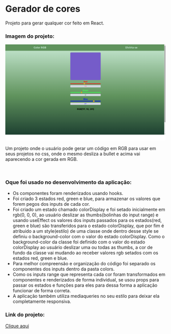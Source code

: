 # Gerador de cores
Projeto para gerar qualquer cor feito em React.
<h3>Imagem do projeto:</h3>
<img src="https://github.com/sian19/color-picker/blob/master/src/assets/img.png">
<p>Um projeto onde o usuário pode gerar um código em RGB para usar em seus projetos no css, onde o mesmo desliza a bullet e acima vai aparecendo a cor gerada em RGB.</p>
<br/>
<h3>Oque foi usado no desenvolvimento da aplicação:</h3>
<ul>
  <li>Os componentes foram renderizados usando hooks.</li>
  <li>Foi criado 3 estados red, green e blue, para armazenar os valores que forem pegos dos inputs de cada cor.</li>
  <li>Foi criado um estado chamado colorDisplay e foi setado inicialmente em rgb(0, 0, 0), ao usuário deslizar as thumbs(bolinhas do input range) e usando useEffect
os valores dos inputs passados para os estados(red, green e blue) são transferidos para o estado colorDisplay, que por fim é atribuido a um style(estilo) de uma
classe onde dentro desse style se definiu o background-color com o valor do estado colorDisplay. Como o background-color da classe foi definido com o valor do estado colorDisplay
ao usuário deslizar uma ou todas as thumbs, a cor de fundo da classe vai mudando ao receber valores rgb setados com os estados red, green e blue.</li>
  <li>Para melhor compreensão e organização do código foi separado os componentes dos inputs dentro da pasta colors.</li>
  <li>Como os inputs range que representa cada cor foram transformados em componentes e renderizados de forma individual, se usou props para passar os estados e funções para eles
para dessa forma a aplicação funcionar de forma correta.</li>
  <li>A aplicação também utiliza mediaqueries no seu estilo para deixar ela completamente responsiva.</li>
</ul>
<h3>Link do projeto:</h3>
<a href="https://color-picker-sage.vercel.app/">Clique aqui</a>

